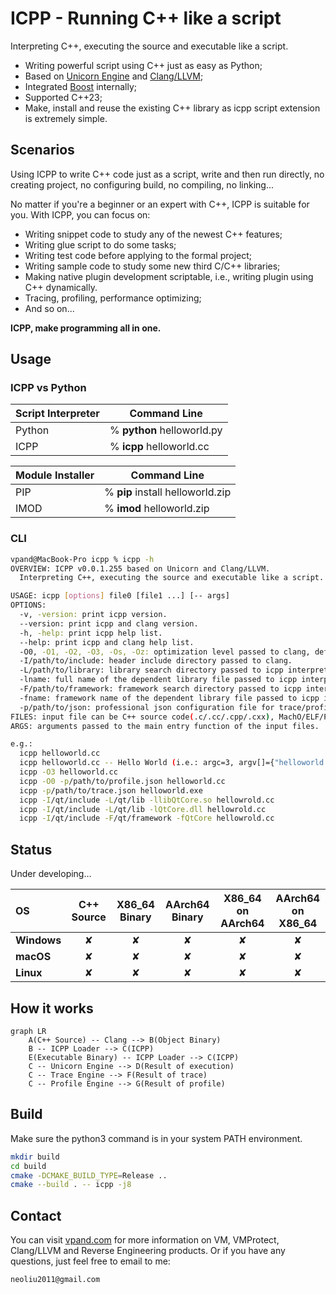 # ICPP - Running C++ like a script
Interpreting C++, executing the source and executable like a script.
 * Writing powerful script using C++ just as easy as Python;
 * Based on [Unicorn Engine](https://github.com/unicorn-engine/unicorn.git) and [Clang/LLVM](https://github.com/llvm/llvm-project.git);
 * Integrated [Boost](https://github.com/boostorg/boost.git) internally;
 * Supported C++23;
 * Make, install and reuse the existing C++ library as icpp script extension is extremely simple.

## Scenarios
Using ICPP to write C++ code just as a script, write and then run directly, no creating project, no configuring build, no compiling, no linking...

No matter if you're a beginner or an expert with C++, ICPP is suitable for you. With ICPP, you can focus on:
 * Writing snippet code to study any of the newest C++ features;
 * Writing glue script to do some tasks;
 * Writing test code before applying to the formal project;
 * Writing sample code to study some new third C/C++ libraries;
 * Making native plugin development scriptable, i.e., writing plugin using C++ dynamically.
 * Tracing, profiling, performance optimizing;
 * And so on...

**ICPP, make programming all in one.**

## Usage

### ICPP vs Python

|Script Interpreter|Command Line|
|-|-|
|Python| % **python** helloworld.py |
|ICPP  | % **icpp** helloworld.cc |

|Module Installer|Command Line|
|-|-|
|PIP | % **pip** install helloworld.zip |
|IMOD| % **imod** helloworld.zip |

### CLI

```sh
vpand@MacBook-Pro icpp % icpp -h              
OVERVIEW: ICPP v0.0.1.255 based on Unicorn and Clang/LLVM.
  Interpreting C++, executing the source and executable like a script.

USAGE: icpp [options] file0 [file1 ...] [-- args]
OPTIONS:
  -v, -version: print icpp version.
  --version: print icpp and clang version.
  -h, -help: print icpp help list.
  --help: print icpp and clang help list.
  -O0, -O1, -O2, -O3, -Os, -Oz: optimization level passed to clang, default to -O2.
  -I/path/to/include: header include directory passed to clang.
  -L/path/to/library: library search directory passed to icpp interpreting engine.
  -lname: full name of the dependent library file passed to icpp interpreting engine, e.g.: liba.dylib, liba.so, a.dll.
  -F/path/to/framework: framework search directory passed to icpp interpreting engine.
  -fname: framework name of the dependent library file passed to icpp interpreting engine.
  -p/path/to/json: professional json configuration file for trace/profile/plugin/etc..
FILES: input file can be C++ source code(.c/.cc/.cpp/.cxx), MachO/ELF/PE executable.
ARGS: arguments passed to the main entry function of the input files.

e.g.:
  icpp helloworld.cc
  icpp helloworld.cc -- Hello World (i.e.: argc=3, argv[]={"helloworld.cc", "Hello", "World"})
  icpp -O3 helloworld.cc
  icpp -O0 -p/path/to/profile.json helloworld.cc
  icpp -p/path/to/trace.json helloworld.exe
  icpp -I/qt/include -L/qt/lib -llibQtCore.so hellowrold.cc
  icpp -I/qt/include -L/qt/lib -lQtCore.dll hellowrold.cc
  icpp -I/qt/include -F/qt/framework -fQtCore hellowrold.cc
```

## Status
Under developing...

| OS           | C++ Source | X86_64 Binary | AArch64 Binary | X86_64 on AArch64 | AArch64 on X86_64 |
| :----------  | :--------: | :-----------: | :------------: | :---------------: | :---------------: |
| **Windows**  | &#10008;   | &#10008;      | &#10008;       | &#10008;          | &#10008;          |
| **macOS**    | &#10008;   | &#10008;      | &#10008;       | &#10008;          | &#10008;          |
| **Linux**    | &#10008;   | &#10008;      | &#10008;       | &#10008;          | &#10008;          |

## How it works
```mermaid
graph LR
    A(C++ Source) -- Clang --> B(Object Binary)
    B -- ICPP Loader --> C(ICPP)
    E(Executable Binary) -- ICPP Loader --> C(ICPP)
    C -- Unicorn Engine --> D(Result of execution)
    C -- Trace Engine --> F(Result of trace)
    C -- Profile Engine --> G(Result of profile)
```

## Build
Make sure the python3 command is in your system PATH environment.
```sh
mkdir build
cd build
cmake -DCMAKE_BUILD_TYPE=Release ..
cmake --build . -- icpp -j8
```

## Contact
You can visit [vpand.com](https://vpand.com/) for more information on VM, VMProtect, Clang/LLVM and Reverse Engineering products. Or if you have any questions, just feel free to email to me:
```
neoliu2011@gmail.com
```
